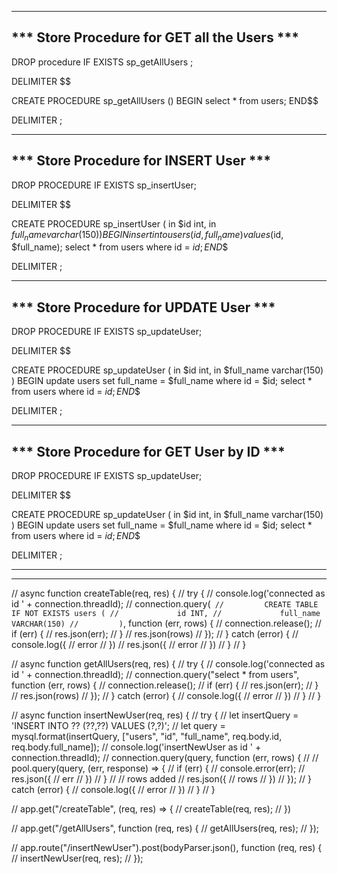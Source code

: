 -------------------------------------------
*** Store Procedure for GET all the Users ***
-------------------------------------------
DROP procedure IF EXISTS sp_getAllUsers ;

DELIMITER $$

CREATE PROCEDURE sp_getAllUsers ()
BEGIN
	select * from users;
END$$

DELIMITER ;


-------------------------------------------
*** Store Procedure for INSERT User ***
-------------------------------------------
DROP PROCEDURE IF EXISTS sp_insertUser;

DELIMITER $$

CREATE PROCEDURE sp_insertUser (
  in $id int,
  in $full_name varchar(150)
)
BEGIN
  insert into users(id, full_name) values ($id, $full_name);
  select * from users where id = $id;
END$$

DELIMITER ;


-------------------------------------------
*** Store Procedure for UPDATE User ***
-------------------------------------------
DROP PROCEDURE IF EXISTS sp_updateUser;

DELIMITER $$

CREATE PROCEDURE sp_updateUser (
  in $id int,
  in $full_name varchar(150)
)
BEGIN
  update users set full_name = $full_name where id = $id;
  select * from users where id = $id;
END$$

DELIMITER ;


-------------------------------------------
*** Store Procedure for GET User by ID ***
-------------------------------------------
DROP PROCEDURE IF EXISTS sp_updateUser;

DELIMITER $$

CREATE PROCEDURE sp_updateUser (
  in $id int,
  in $full_name varchar(150)
)
BEGIN
  update users set full_name = $full_name where id = $id;
  select * from users where id = $id;
END$$

DELIMITER ;


-------------------------------------------

************************************************
// async function createTable(req, res) {
//     try {
//         console.log('connected as id ' + connection.threadId);
//         connection.query(`
//         CREATE TABLE IF NOT EXISTS users (
//             id INT,
//             full_name VARCHAR(150)
//         )`, function (err, rows) {
//             connection.release();
//             if (err) {
//                 res.json(err);
//             }
//             res.json(rows)
//         });
//     } catch (error) {
//         console.log({
//             error
//         })
//         res.json({
//             error
//         })
//     }
// }

// async function getAllUsers(req, res) {
//     try {
//         console.log('connected as id ' + connection.threadId);
//         connection.query("select * from users", function (err, rows) {
//             connection.release();
//             if (err) {
//                 res.json(err);
//             }
//             res.json(rows)
//         });
//     } catch (error) {
//         console.log({
//             error
//         })
//     }
// }

// async function insertNewUser(req, res) {
//     try {
//         let insertQuery = 'INSERT INTO ?? (??,??) VALUES (?,?)';
//         let query = mysql.format(insertQuery, ["users", "id", "full_name", req.body.id, req.body.full_name]);
//         console.log('insertNewUser as id ' + connection.threadId);
//         connection.query(query, function (err, rows) {
//             // pool.query(query, (err, response) => {
//             if (err) {
//                 console.error(err);
//                 res.json({
//                     err
//                 })
//             }
//             // rows added
//             res.json({
//                 rows
//             })
//         });
//     } catch (error) {
//         console.log({
//             error
//         })
//     }
// }


// app.get("/createTable", (req, res) => {
//     createTable(req, res);
// })

// app.get("/getAllUsers", function (req, res) {
//     getAllUsers(req, res);
// });

// app.route("/insertNewUser").post(bodyParser.json(), function (req, res) {
//     insertNewUser(req, res);
// });